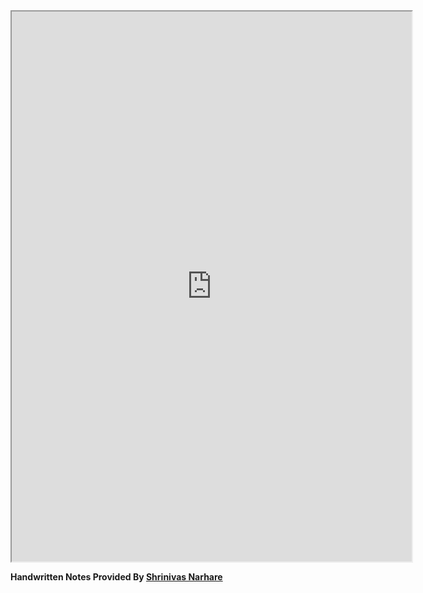 <iframe src="https://drive.google.com/file/d/1pFmE5aPwklEusB6pweYyoQOVWVGYCRr7/preview" width="640" height="880" allow="autoplay"></iframe>

**Handwritten Notes Provided By [Shrinivas Narhare](https://www.linkedin.com/in/shrinivas-narhare-ab5a0b208/)**
